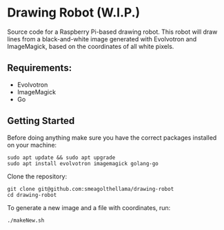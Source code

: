 # Drawing Robot (W.I.P.)
Source code for a Raspberry Pi-based drawing robot. This robot will draw lines from a black-and-white image generated with Evolvotron and ImageMagick, based on the coordinates of all white pixels.

## Requirements:
 * Evolvotron
 * ImageMagick
 * Go

## Getting Started

Before doing anything make sure you have the correct packages installed on your machine:

```
sudo apt update && sudo apt upgrade
sudo apt install evolvotron imagemagick golang-go
```

Clone the repository:

```
git clone git@github.com:smeagolthellama/drawing-robot
cd drawing-robot
```

To generate a new image and a file with coordinates, run:

```
./makeNew.sh
```